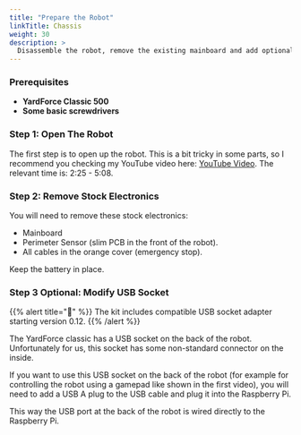 ```yaml
---
title: "Prepare the Robot"
linkTitle: Chassis
weight: 30
description: >
  Disassemble the robot, remove the existing mainboard and add optionally a USB connector.
---
```


### Prerequisites

- **YardForce Classic 500**
- **Some basic screwdrivers**


### Step 1: Open The Robot

The first step is to open up the robot. This is a bit tricky in some parts, so I recommend you checking my YouTube video here: [<i class="fa fa-brands fa-youtube"></i> YouTube Video](https://youtu.be/_bImqD-pQSA?t=148). The relevant time is: 2:25 - 5:08.


### Step 2: Remove Stock Electronics

You will need to remove these stock electronics:
- Mainboard
- Perimeter Sensor (slim PCB in the front of the robot).
- All cables in the orange cover (emergency stop).

Keep the battery in place.


### Step 3 **Optional**: Modify USB Socket

{{% alert title="🧰" %}}
The kit includes compatible USB socket adapter starting version 0.12.
{{% /alert %}}

The YardForce classic has a USB socket on the back of the robot. Unfortunately for us, this socket has some non-standard connector on the inside.

If you want to use this USB socket on the back of the robot (for example for controlling the robot using a gamepad like shown in the first video), you will need to add a USB A plug to the USB cable and plug it into the Raspberry Pi.

This way the USB port at the back of the robot is wired directly to the Raspberry Pi.
